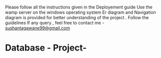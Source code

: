 Please follow all the instructions given in the Deployement guide
Use the wamp server on the windows operating system 
Er diagram and Navigation diagram is provided for better understanding of the project .
Follow the guidelines 
If any query , feel free to contact me - sushantagawane99@gmail.com
# Database - Project-
